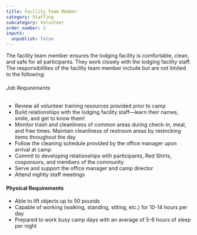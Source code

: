 ```yaml
---
title: Facility Team Member
category: Staffing
subcategory: Volunteer
order_number: 2
inputs:
  unpublish: false
---
```

The facility team member ensures the lodging facility is comfortable, clean, and safe for all participants. They work closely with the lodging facility staff. The responsibilities of the facility team member include but are not limited to the following:

###### Job Requirements

* Review all volunteer training resources provided prior to camp
* Build relationships with the lodging facility staff—learn their names, smile, and get to know them!
* Monitor trash and cleanliness of common areas during check-in, meal, and free times. Maintain cleanliness of restroom areas by restocking items throughout the day
* Follow the cleaning schedule provided by the office manager upon arrival at camp
* Commit to developing relationships with participants, Red Shirts, cosponsors, and members of the community
* Serve and support the office manager and camp director
* Attend nightly staff meetings

#### Physical Requirements

* Able to lift objects up to 50 pounds
* Capable of working (walking, standing, sitting, etc.) for 10-14 hours per day
* Prepared to work busy camp days with an average of 5-6 hours of sleep per night
<!--
### [Apply Now](https://argentasoftware.com/interfaces/gmt/frmLoginStaffPortal.aspx){: target="_blank" rel="nofollow noopener"}
-->
